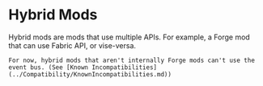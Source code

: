 # Hybrid Mods

Hybrid mods are mods that use multiple APIs. For example, a Forge mod that can use Fabric API, or vise-versa.

```admonish
For now, hybrid mods that aren't internally Forge mods can't use the event bus. (See [Known Incompatibilities](../Compatibility/KnownIncompatibilities.md))
```
